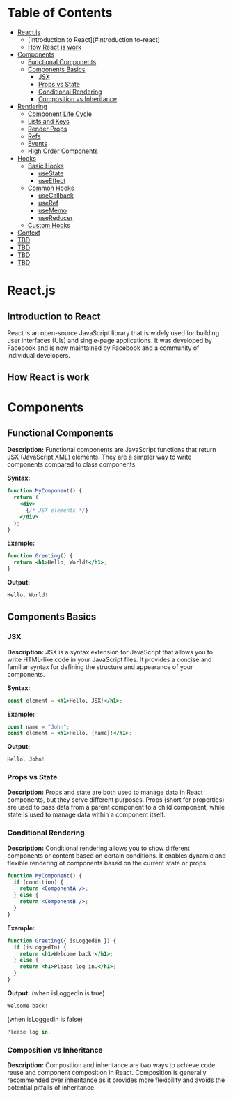 # Table of Contents

- [React.js](#react)
    - [Introduction to React](#introduction to-react)
    - [How React is work](#how-react-is-work)
- [Components](#components)
    - [Functional Components](#functional-components)
    - [Components Basics](#components-basics)
        - [JSX](#jsx)
        - [Props vs State](#props-vs-state)
        - [Conditional Rendering](#conditional-rendering)
        - [Composition vs Inheritance](#composition-vs-inheritance)
- [Rendering](#rendering)
    - [Component Life Cycle](#component-life-cycle)
    - [Lists and Keys](#lists-and-keys)
    - [Render Props](#render-props)
    - [Refs](#refs)
    - [Events](#events)
    - [High Order Components](#high-order-components)
- [Hooks](#hooks)
    - [Basic Hooks](#basic-hooks)
        - [useState](#usestate)
        - [useEffect](#useeffect)
    - [Common Hooks](#commonhooks)
        - [useCallback](#usecallback)
        - [useRef](#useref)
        - [useMemo](#usememo)
        - [useReducer](#usereducer)
    - [Custom Hooks](#custom-hooks)
- [Context](#context)
- [TBD](#tbd)
- [TBD](#tbd)
- [TBD](#tbd)
- [TBD](#tbd)

# React.js

## Introduction to React

React is an open-source JavaScript library that is widely used for building user interfaces (UIs) and single-page applications. It was developed by Facebook and is now maintained by Facebook and a community of individual developers.

## How React is work

# Components

## Functional Components

**Description:** Functional components are JavaScript functions that return JSX (JavaScript XML) elements. They are a simpler way to write components compared to class components.

**Syntax:**

```jsx
function MyComponent() {
  return (
    <div>
      {/* JSX elements */}
    </div>
  );
}
```

**Example:**

```jsx
function Greeting() {
  return <h1>Hello, World!</h1>;
}
```

**Output:**

```jsx
Hello, World!
```

## Components Basics

### JSX

**Description:** JSX is a syntax extension for JavaScript that allows you to write HTML-like code in your JavaScript files. It provides a concise and familiar syntax for defining the structure and appearance of your components.

**Syntax:**

```jsx
const element = <h1>Hello, JSX!</h1>;
```

**Example:**

```jsx
const name = "John";
const element = <h1>Hello, {name}!</h1>;
```

**Output:**

```jsx
Hello, John!
```

### Props vs State

**Description:** Props and state are both used to manage data in React components, but they serve different purposes. Props (short for properties) are used to pass data from a parent component to a child component, while state is used to manage data within a component itself.

### Conditional Rendering

**Description:** Conditional rendering allows you to show different components or content based on certain conditions. It enables dynamic and flexible rendering of components based on the current state or props.

```jsx
function MyComponent() {
  if (condition) {
    return <ComponentA />;
  } else {
    return <ComponentB />;
  }
}
```

**Example:**

```jsx
function Greeting({ isLoggedIn }) {
  if (isLoggedIn) {
    return <h1>Welcome back!</h1>;
  } else {
    return <h1>Please log in.</h1>;
  }
}
```

**Output:** (when isLoggedIn is true)

```jsx
Welcome back!
```

(when isLoggedIn is false)

```jsx
Please log in.
```

### Composition vs Inheritance

**Description:** Composition and inheritance are two ways to achieve code reuse and component composition in React. Composition is generally recommended over inheritance as it provides more flexibility and avoids the potential pitfalls of inheritance.

#